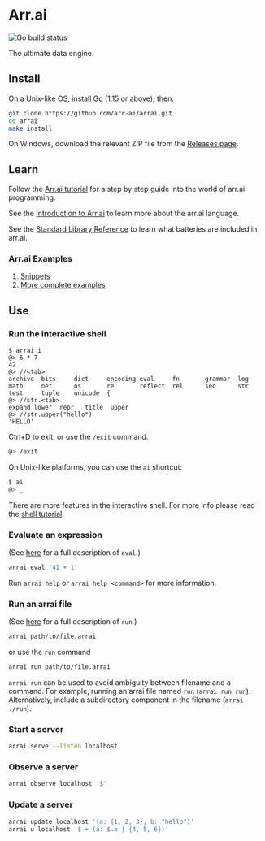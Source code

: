 # Arr.ai

![Go build status](https://github.com/arr-ai/arrai/workflows/Go/badge.svg)

The ultimate data engine.

## Install

On a Unix-like OS, [install Go](https://golang.org/doc/install) (1.15 or above),
then:

```bash
git clone https://github.com/arr-ai/arrai.git
cd arrai
make install
```

On Windows, download the relevant ZIP file from the
[Releases page](https://github.com/arr-ai/arrai/releases).

## Learn

Follow the [Arr.ai tutorial](docs/tutorial/README.md) for a step by step guide
into the world of arr.ai programming.

See the [Introduction to Arr.ai](docs/README.md) to learn more about the arr.ai
language.

See the [Standard Library Reference](docs/std.md) to learn what batteries
are included in arr.ai.

### Arr.ai Examples

1. [Snippets](docs/example.md)
2. [More complete examples](examples)

## Use

### Run the interactive shell

```arrai
$ arrai i
@> 6 * 7
42
@> //<tab>
archive  bits     dict     encoding eval     fn       grammar  log
math     net      os       re       reflect  rel      seq      str
test     tuple    unicode  {
@> //str.<tab>
expand lower  repr   title  upper  
@> //str.upper("hello")
'HELLO'
```

Ctrl+D to exit. or use the `/exit` command.

```bash
@> /exit
```

On Unix-like platforms, you can use the `ai` shortcut:

```bash
$ ai
@> _
```

There are more features in the interactive shell. For more info please read the
[shell tutorial](docs/tutorial/shell.md).

### Evaluate an expression

(See [here](docs/cmdline/eval.md) for a full description of `eval`.)

```bash
arrai eval '41 + 1'
```
Run `arrai help` or `arrai help <command>` for more information.
<!-- TODO: Uncomment once this works again.
### Transform a stream of values

```bash
echo {0..10} | arrai transform '2^.'
```

Use `ax` as shorthand for `arrai transform`:

```bash
ln -s arrai "$GOPATH/bin/ax"
echo {0..10} | ax '2^.'
```
-->

### Run an arrai file

(See [here](docs/cmdline/eval.md) for a full description of `run`.)

```bash
arrai path/to/file.arrai
```

or use the `run` command

```bash
arrai run path/to/file.arrai
```

`arrai run` can be used to avoid ambiguity between filename and a command.
For example, running an arrai file named `run` (`arrai run run`). Alternatively, include a
subdirectory component in the filename (`arrai ./run`).

### Start a server

```bash
arrai serve --listen localhost
```

### Observe a server

```bash
arrai observe localhost '$'
```

### Update a server

```bash
arrai update localhost '(a: {1, 2, 3}, b: "hello")'
arrai u localhost '$ + (a: $.a | {4, 5, 6})'
```

